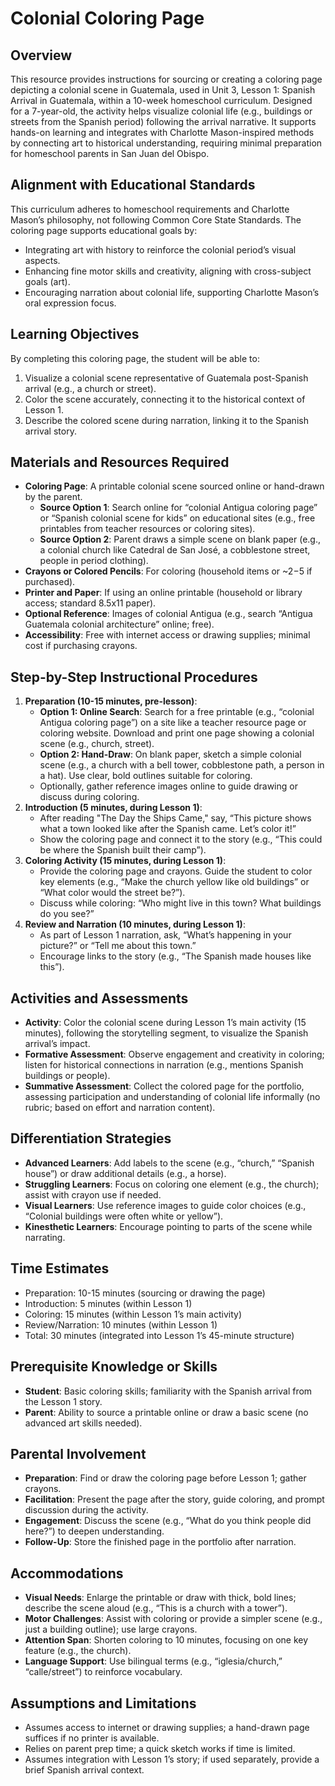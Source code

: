 # Colonial Coloring Page

## Overview
This resource provides instructions for sourcing or creating a coloring page depicting a colonial scene in Guatemala, used in Unit 3, Lesson 1: Spanish Arrival in Guatemala, within a 10-week homeschool curriculum. Designed for a 7-year-old, the activity helps visualize colonial life (e.g., buildings or streets from the Spanish period) following the arrival narrative. It supports hands-on learning and integrates with Charlotte Mason-inspired methods by connecting art to historical understanding, requiring minimal preparation for homeschool parents in San Juan del Obispo.

## Alignment with Educational Standards
This curriculum adheres to homeschool requirements and Charlotte Mason’s philosophy, not following Common Core State Standards. The coloring page supports educational goals by:
- Integrating art with history to reinforce the colonial period’s visual aspects.
- Enhancing fine motor skills and creativity, aligning with cross-subject goals (art).
- Encouraging narration about colonial life, supporting Charlotte Mason’s oral expression focus.

## Learning Objectives
By completing this coloring page, the student will be able to:
1. Visualize a colonial scene representative of Guatemala post-Spanish arrival (e.g., a church or street).
2. Color the scene accurately, connecting it to the historical context of Lesson 1.
3. Describe the colored scene during narration, linking it to the Spanish arrival story.

## Materials and Resources Required
- **Coloring Page**: A printable colonial scene sourced online or hand-drawn by the parent.
  - **Source Option 1**: Search online for “colonial Antigua coloring page” or “Spanish colonial scene for kids” on educational sites (e.g., free printables from teacher resources or coloring sites).
  - **Source Option 2**: Parent draws a simple scene on blank paper (e.g., a colonial church like Catedral de San José, a cobblestone street, people in period clothing).
- **Crayons or Colored Pencils**: For coloring (household items or ~$2-$5 if purchased).
- **Printer and Paper**: If using an online printable (household or library access; standard 8.5x11 paper).
- **Optional Reference**: Images of colonial Antigua (e.g., search “Antigua Guatemala colonial architecture” online; free).
- **Accessibility**: Free with internet access or drawing supplies; minimal cost if purchasing crayons.

## Step-by-Step Instructional Procedures
1. **Preparation (10-15 minutes, pre-lesson)**:
   - **Option 1: Online Search**: Search for a free printable (e.g., “colonial Antigua coloring page”) on a site like a teacher resource page or coloring website. Download and print one page showing a colonial scene (e.g., church, street).
   - **Option 2: Hand-Draw**: On blank paper, sketch a simple colonial scene (e.g., a church with a bell tower, cobblestone path, a person in a hat). Use clear, bold outlines suitable for coloring.
   - Optionally, gather reference images online to guide drawing or discuss during coloring.
2. **Introduction (5 minutes, during Lesson 1)**:
   - After reading "The Day the Ships Came," say, “This picture shows what a town looked like after the Spanish came. Let’s color it!”
   - Show the coloring page and connect it to the story (e.g., “This could be where the Spanish built their camp”).
3. **Coloring Activity (15 minutes, during Lesson 1)**:
   - Provide the coloring page and crayons. Guide the student to color key elements (e.g., “Make the church yellow like old buildings” or “What color would the street be?”).
   - Discuss while coloring: “Who might live in this town? What buildings do you see?”
4. **Review and Narration (10 minutes, during Lesson 1)**:
   - As part of Lesson 1 narration, ask, “What’s happening in your picture?” or “Tell me about this town.”
   - Encourage links to the story (e.g., “The Spanish made houses like this”).

## Activities and Assessments
- **Activity**: Color the colonial scene during Lesson 1’s main activity (15 minutes), following the storytelling segment, to visualize the Spanish arrival’s impact.
- **Formative Assessment**: Observe engagement and creativity in coloring; listen for historical connections in narration (e.g., mentions Spanish buildings or people).
- **Summative Assessment**: Collect the colored page for the portfolio, assessing participation and understanding of colonial life informally (no rubric; based on effort and narration content).

## Differentiation Strategies
- **Advanced Learners**: Add labels to the scene (e.g., “church,” “Spanish house”) or draw additional details (e.g., a horse).
- **Struggling Learners**: Focus on coloring one element (e.g., the church); assist with crayon use if needed.
- **Visual Learners**: Use reference images to guide color choices (e.g., “Colonial buildings were often white or yellow”).
- **Kinesthetic Learners**: Encourage pointing to parts of the scene while narrating.

## Time Estimates
- Preparation: 10-15 minutes (sourcing or drawing the page)
- Introduction: 5 minutes (within Lesson 1)
- Coloring: 15 minutes (within Lesson 1’s main activity)
- Review/Narration: 10 minutes (within Lesson 1)
- Total: 30 minutes (integrated into Lesson 1’s 45-minute structure)

## Prerequisite Knowledge or Skills
- **Student**: Basic coloring skills; familiarity with the Spanish arrival from the Lesson 1 story.
- **Parent**: Ability to source a printable online or draw a basic scene (no advanced art skills needed).

## Parental Involvement
- **Preparation**: Find or draw the coloring page before Lesson 1; gather crayons.
- **Facilitation**: Present the page after the story, guide coloring, and prompt discussion during the activity.
- **Engagement**: Discuss the scene (e.g., “What do you think people did here?”) to deepen understanding.
- **Follow-Up**: Store the finished page in the portfolio after narration.

## Accommodations
- **Visual Needs**: Enlarge the printable or draw with thick, bold lines; describe the scene aloud (e.g., “This is a church with a tower”).
- **Motor Challenges**: Assist with coloring or provide a simpler scene (e.g., just a building outline); use large crayons.
- **Attention Span**: Shorten coloring to 10 minutes, focusing on one key feature (e.g., the church).
- **Language Support**: Use bilingual terms (e.g., “iglesia/church,” “calle/street”) to reinforce vocabulary.

## Assumptions and Limitations
- Assumes access to internet or drawing supplies; a hand-drawn page suffices if no printer is available.
- Relies on parent prep time; a quick sketch works if time is limited.
- Assumes integration with Lesson 1’s story; if used separately, provide a brief Spanish arrival context.
